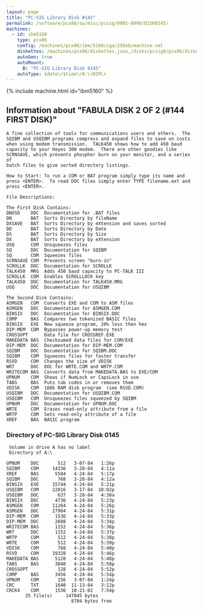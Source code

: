 ```yaml
---
layout: page
title: "PC-SIG Library Disk #145"
permalink: /software/pcx86/sw/misc/pcsig/0001-0999/DISK0145/
machines:
  - id: ibm5160
    type: pcx86
    config: /machines/pcx86/ibm/5160/cga/256kb/machine.xml
    diskettes: /machines/pcx86/diskettes.json,/disks/pcsig0/pcx86/diskettes.json
    autoGen: true
    autoMount:
      B: "PC-SIG Library Disk 0145"
    autoType: $date\r$time\rB:\rDIR\r
---
```


{% include machine.html id="ibm5160" %}

## Information about "FABULA DISK 2 OF 2  (#144 FIRST DISK)"

    A fine collection of tools for communications users and others.  The
    SQIBM and USQIBM programs compress and expand files to save on costs
    when using modem transmission.  TALK450 shows how to add 450 baud
    capacity to your Hayes 300 modem.  There are other goodies like
    SCRNSAVE, which prevents phosphor burn on your monitor, and a series of
    batch files to give sorted directory listings.
    
    How to Start: To run a COM or BAT program simply type its name and
    press <ENTER>.  To read DOC files simply enter TYPE filename.ext and
    press <ENTER>.
    
    File Descriptions:
    
    The First Disk Contains:
    DNXSD    DOC  Documentation for .BAT files
    DN       BAT  Sorts Directory by fileName
    DXSAVE   BAT  Sorts Directory by eXtension and saves sorted
    DD       BAT  Sorts Directory by Date
    DS       BAT  Sorts Directory by Size
    DX       BAT  Sorts Directory by eXtension
    USQ      COM  Unsqueezes files
    SQ       DOC  Documentation for SQIBM
    SQ       COM  Squeezes files
    SCRNSAVE COM  Prevents screen "burn-in"
    SCROLLK  DOC  Documentation for SCROLLK
    TALK450  MRG  Adds 450 baud capacity to PC-TALK III
    SCROLLK  COM  Enables SCROLLLOCK key
    TALK450  DOC  Documentation for TALK450.MRG
    USQ      DOC  Documentation for USQIBM
    
    The Second Disk Contains:
    ASMGEN   COM  Converts EXE and COM to ASM files
    ASMGEN   DOC  Documentation for ASMGEN.COM
    BINSIX   DOC  Documentation for BINSIX.DOC
    COMP     BAS  Compares two tokenized BASIC files
    BINSIX   EXE  New squeeze program, 20% less then hex
    DIP-MEM  COM  Bypasses power-up memory test
    CROSSOPT      Data file for CROSSREF.EXE
    MAKEDATA BAS  Checksumed data files for COM/EXE
    DIP-MEM  DOC  Documentation for DIP-MEM.COM
    SQIBM    DOC  Documentation for SQIBM.DOC
    SQIBM    COM  Squeezes files for faster transfer
    RSVD     COM  Changes the size of VDISK
    WRT      DOC  DOC for WRTE.COM and WRTP.COM
    WRITECOM BAS  Converts data from MAKEDATA.BAS to EXE/COM
    UPNUM    COM  Shows if NumLock or CapsLock in use
    TABS     BAS  Puts tab codes in or removes them
    VDISK    COM  160k RAM disk program  (see RSVD.COM)
    USQIBM   DOC  Documentation for USQIBM.COM
    USQIBM   COM  Unsqueezes files squeezed by SQIBM
    UPNUM    DOC  Documentation for UPNUM.DOC
    WRTE     COM  Erases read-only attribute from a file
    WRTP     COM  Sets read-only attribute of a file
    XREF     BAS  BASIC program

### Directory of PC-SIG Library Disk 0145

     Volume in drive A has no label
     Directory of A:\

    UPNUM    DOC       512   3-07-84   1:26p
    SQIBM    COM     14336   3-28-84   4:11a
    XREF     BAS      5504   4-24-84   5:17p
    SQIBM    DOC       768   3-28-84   4:12a
    BINSIX   EXE     15744   4-24-84   5:21p
    USQIBM   COM     22016   3-17-84  10:02p
    USQIBM   DOC       637   3-28-84   4:38a
    BINSIX   DOC      4736   4-24-84   5:23p
    ASMGEN   COM     11264   4-24-84   5:26p
    ASMGEN   DOC     27904   4-24-84   5:31p
    DIP-MEM  COM      1536   4-24-84   5:33p
    DIP-MEM  DOC      2688   4-24-84   5:34p
    WRITECOM BAS      1152   4-24-84   5:36p
    WRT      DOC      1152   4-24-84   5:37p
    WRTP     COM       512   4-24-84   5:38p
    WRTE     COM       512   4-24-84   5:39p
    VDISK    COM       768   4-24-84   5:40p
    RSVD     COM     19328   4-24-84   5:46p
    MAKEDATA BAS      5120   4-24-84   5:48p
    TABS     BAS      3840   4-24-84   5:50p
    CROSSOPT           128   4-24-84   5:52p
    COMP     BAS      3456   4-24-84   5:54p
    UPNUM    COM       256   3-07-84   1:24p
    CRC      TXT      1640  11-13-84   3:12p
    CRCK4    COM      1536  10-21-82   7:54p
           25 file(s)     147045 bytes
                            8704 bytes free
